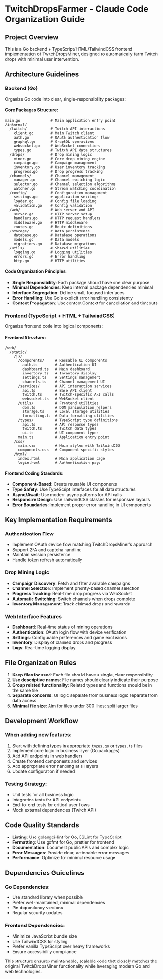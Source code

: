 # TwitchDropsFarmer - Claude Code Organization Guide

## Project Overview
This is a Go backend + TypeScript/HTML/TailwindCSS frontend implementation of TwitchDropsMiner, designed to automatically farm Twitch drops with minimal user intervention.

## Architecture Guidelines

### Backend (Go)
Organize Go code into clear, single-responsibility packages:

#### Core Packages Structure:
```
main.go              # Main application entry point
/internal/
  /twitch/           # Twitch API interactions
    client.go        # Main Twitch client
    auth.go          # OAuth authentication flow
    graphql.go       # GraphQL operations
    websocket.go     # WebSocket connections
    types.go         # Twitch API data structures
  /drops/            # Drop mining logic
    miner.go         # Core drop mining engine
    campaign.go      # Campaign management
    inventory.go     # User inventory tracking
    progress.go      # Drop progress tracking
  /channels/         # Channel management
    manager.go       # Channel switching logic
    selector.go      # Channel selection algorithms
    watcher.go       # Stream watching coordination
  /config/           # Configuration management
    settings.go      # Application settings
    loader.go        # Config file loading
    validation.go    # Config validation
  /web/              # Web server and API
    server.go        # HTTP server setup
    handlers.go      # HTTP request handlers
    middleware.go    # HTTP middleware
    routes.go        # Route definitions
  /storage/          # Data persistence
    database.go      # Database operations
    models.go        # Data models
    migrations.go    # Database migrations
  /utils/            # Shared utilities
    logging.go       # Logging utilities
    errors.go        # Error handling
    http.go          # HTTP utilities
```

#### Code Organization Principles:
- **Single Responsibility**: Each package should have one clear purpose
- **Minimal Dependencies**: Keep internal package dependencies minimal
- **Interface Segregation**: Define small, focused interfaces
- **Error Handling**: Use Go's explicit error handling consistently
- **Context Propagation**: Use context.Context for cancellation and timeouts

### Frontend (TypeScript + HTML + TailwindCSS)
Organize frontend code into logical components:

#### Frontend Structure:
```
/web/
  /static/
    /js/
      /components/     # Reusable UI components
        auth.ts        # Authentication UI
        dashboard.ts   # Main dashboard
        inventory.ts   # Inventory display
        settings.ts    # Settings management
        channels.ts    # Channel management UI
      /services/       # API interaction services
        api.ts         # Base API client
        twitch.ts      # Twitch-specific API calls
        websocket.ts   # WebSocket client
      /utils/          # Frontend utilities
        dom.ts         # DOM manipulation helpers
        storage.ts     # Local storage utilities
        formatting.ts  # Data formatting utilities
      /types/          # TypeScript type definitions
        api.ts         # API response types
        twitch.ts      # Twitch data types
        ui.ts          # UI component types
      main.ts          # Application entry point
    /css/
      main.css         # Main styles with TailwindCSS
      components.css   # Component-specific styles
    /html/
      index.html       # Main application page
      login.html       # Authentication page
```

#### Frontend Coding Standards:
- **Component-Based**: Create reusable UI components
- **Type Safety**: Use TypeScript interfaces for all data structures
- **Async/Await**: Use modern async patterns for API calls
- **Responsive Design**: Use TailwindCSS classes for responsive layouts
- **Error Boundaries**: Implement proper error handling in UI components

## Key Implementation Requirements

### Authentication Flow
- Implement OAuth device flow matching TwitchDropsMiner's approach
- Support 2FA and captcha handling
- Maintain session persistence
- Handle token refresh automatically

### Drop Mining Logic
- **Campaign Discovery**: Fetch and filter available campaigns
- **Channel Selection**: Implement priority-based channel selection
- **Progress Tracking**: Real-time drop progress via WebSocket
- **Automatic Switching**: Switch channels when drops complete
- **Inventory Management**: Track claimed drops and rewards

### Web Interface Features
- **Dashboard**: Real-time status of mining operations
- **Authentication**: OAuth login flow with device verification
- **Settings**: Configurable preferences and game exclusions
- **Inventory**: Display of claimed drops and progress
- **Logs**: Real-time logging display

## File Organization Rules

1. **Keep files focused**: Each file should have a single, clear responsibility
2. **Use descriptive names**: File names should clearly indicate their purpose
3. **Group related functionality**: Related types and functions should be in the same file
4. **Separate concerns**: UI logic separate from business logic separate from data access
5. **Minimal file size**: Aim for files under 300 lines; split larger files

## Development Workflow

### When adding new features:
1. Start with defining types in appropriate `types.go` or `types.ts` files
2. Implement core logic in business layer (Go packages)
3. Add API endpoints in web handlers
4. Create frontend components and services
5. Add appropriate error handling at all layers
6. Update configuration if needed

### Testing Strategy:
- Unit tests for all business logic
- Integration tests for API endpoints
- End-to-end tests for critical user flows
- Mock external dependencies (Twitch API)

## Code Quality Standards

- **Linting**: Use golangci-lint for Go, ESLint for TypeScript
- **Formatting**: Use gofmt for Go, prettier for frontend
- **Documentation**: Document public APIs and complex logic
- **Error Messages**: Provide clear, actionable error messages
- **Performance**: Optimize for minimal resource usage

## Dependencies Guidelines

### Go Dependencies:
- Use standard library when possible
- Prefer well-maintained, minimal dependencies
- Pin dependency versions
- Regular security updates

### Frontend Dependencies:
- Minimize JavaScript bundle size
- Use TailwindCSS for styling
- Prefer vanilla TypeScript over heavy frameworks
- Ensure accessibility compliance

This structure ensures maintainable, scalable code that closely matches the original TwitchDropsMiner functionality while leveraging modern Go and web technologies.